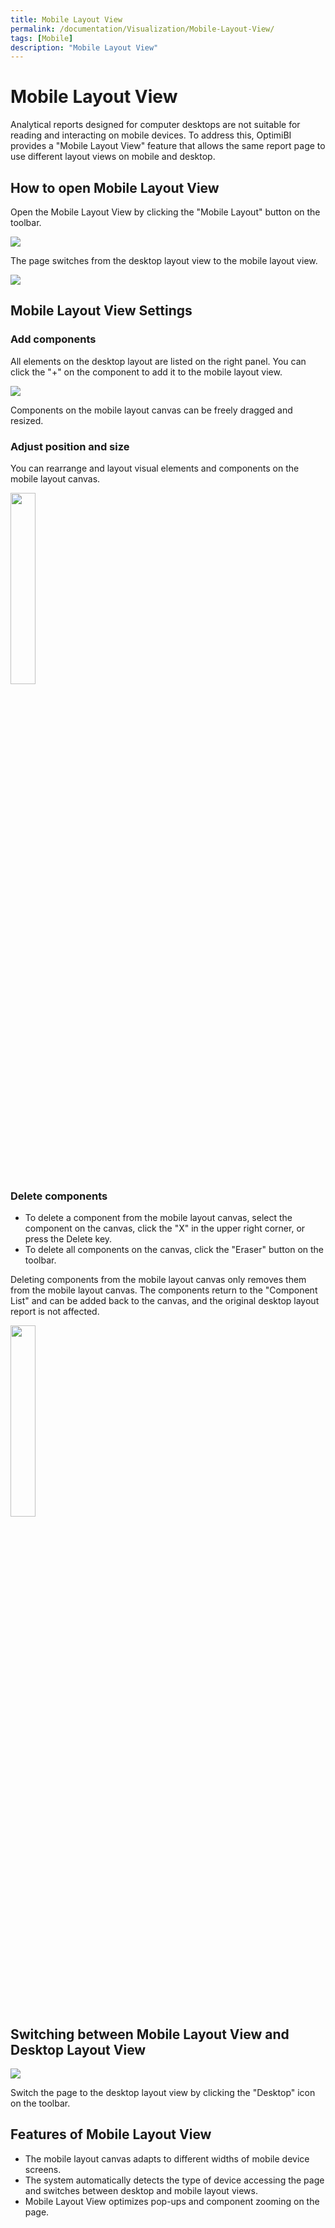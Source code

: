 ```yaml
---
title: Mobile Layout View
permalink: /documentation/Visualization/Mobile-Layout-View/
tags: [Mobile]
description: "Mobile Layout View"
---
```

# Mobile Layout View

Analytical reports designed for computer desktops are not suitable for reading and interacting on mobile devices. To address this, OptimiBI provides a "Mobile Layout View" feature that allows the same report page to use different layout views on mobile and desktop.

## How to open Mobile Layout View

Open the Mobile Layout View by clicking the "Mobile Layout" button on the toolbar.


<div align="left"><img src="./images/1739710021486.png" /></div>


The page switches from the desktop layout view to the mobile layout view.

<div align="left"><img src="./images/1739710062216.png" /></div>

## Mobile Layout View Settings

### Add components

All elements on the desktop layout are listed on the right panel. You can click the "+" on the component to add it to the mobile layout view.

<div align="left"><img src="./images/1739710309420.png" /></div>


Components on the mobile layout canvas can be freely dragged and resized.

### Adjust position and size

You can rearrange and layout visual elements and components on the mobile layout canvas.

<div align="left"><img src="./images/o82ue-p6rs6.gif" width="28%"/></div>


### Delete components

  - To delete a component from the mobile layout canvas, select the component on the canvas, click the "X" in the upper right corner, or press the Delete key.
  - To delete all components on the canvas, click the "Eraser" button on the toolbar.

  Deleting components from the mobile layout canvas only removes them from the mobile layout canvas. The components return to the "Component List" and can be added back to the canvas, and the original desktop layout report is not affected.

<div align="left"><img src="./images/1739710535269.png" width="28%"/></div>

## Switching between Mobile Layout View and Desktop Layout View

<div align="left"><img src="./images/1739710579221.png" /></div>

Switch the page to the desktop layout view by clicking the "Desktop" icon on the toolbar.

## Features of Mobile Layout View

  - The mobile layout canvas adapts to different widths of mobile device screens.
  - The system automatically detects the type of device accessing the page and switches between desktop and mobile layout views.
  - Mobile Layout View optimizes pop-ups and component zooming on the page.